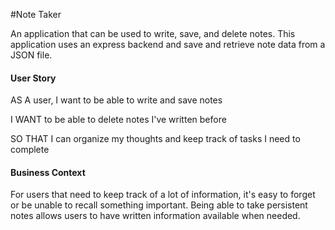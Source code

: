 #Note Taker 

An application that can be used to write, save, and delete notes. This application uses an express backend and save and retrieve note data from a JSON file.

#### User Story

AS A user, I want to be able to write and save notes

I WANT to be able to delete notes I've written before

SO THAT I can organize my thoughts and keep track of tasks I need to complete

#### Business Context

For users that need to keep track of a lot of information, it's easy to forget or be unable to recall something important. Being able to take persistent notes allows users to have written information available when needed.
